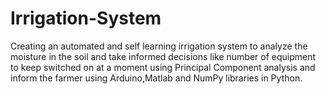 # Irrigation-System
Creating an automated and self learning irrigation system to analyze the moisture in the soil and take informed decisions like number of equipment to keep switched on at a moment using Principal Component analysis and inform the farmer using Arduino,Matlab and NumPy libraries in Python.
